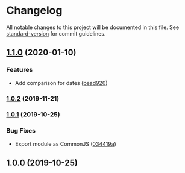# Changelog

All notable changes to this project will be documented in this file. See [standard-version](https://github.com/conventional-changelog/standard-version) for commit guidelines.

## [1.1.0](https://github.com/birchill/json-equalish/compare/v1.0.2...v1.1.0) (2020-01-10)


### Features

* Add comparison for dates ([bead920](https://github.com/birchill/json-equalish/commit/bead9203a06ce038f2695121c1c614f8b6df3d43))

### [1.0.2](https://github.com/birchill/json-equalish/compare/v1.0.1...v1.0.2) (2019-11-21)

### [1.0.1](https://github.com/birchill/json-equalish/compare/v1.0.0...v1.0.1) (2019-10-25)


### Bug Fixes

* Export module as CommonJS ([034419a](https://github.com/birchill/json-equalish/commit/034419af4e5373b630b6c7de978d822d4cf14e18))

## 1.0.0 (2019-10-25)
